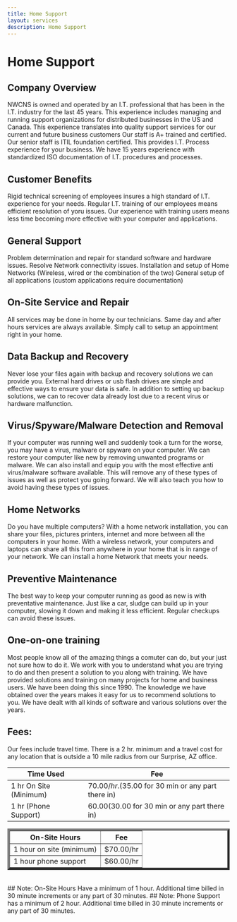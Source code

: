 ```yaml
---
title: Home Support
layout: services
description: Home Support
---
```


# Home Support

## Company Overview
NWCNS is owned and operated by an I.T. professional that has been in the I.T. industry for the last 45 years. This experience includes managing and running support organizations for distributed businesses in the US and Canada. This experience translates into quality support services for our current and future business customers
Our staff is A+ trained and certified. Our senior staff is ITIL foundation certified. This provides I.T. Process experience for your business. We have 15 years experience with standardized ISO documentation of I.T. procedures and processes.


## Customer Benefits
Rigid technical screening of employees insures a high standard of I.T. experience for your needs.
Regular I.T. training of our employees means efficient resolution of yoru issues.
Our experience with training users means less time becoming more effective with your computer and applications.

## General Support
Problem determination and repair for standard software and hardware issues.
Resolve Network connectivity issues.
Installation and setup of Home Networks (Wireless, wired or the combination of the two)
General setup of all applications (custom applications require documentation)

## On-Site Service and Repair
All services may be done in home by our technicians.  Same day and after hours services are always available.  Simply call to setup an appointment right in your home.

## Data Backup and Recovery
Never lose your files again with backup and recovery solutions we can provide you.  External hard drives or usb flash drives are simple and effective ways to ensure your data is safe.  In addition to setting up backup solutions, we can to recover data already lost due to a recent virus or hardware malfunction.

## Virus/Spyware/Malware Detection and Removal
If your computer was running well and suddenly took a turn for the worse, you may have a virus, malware or spyware on your computer.  We can restore your computer like new by removing unwanted programs or malware.  We can also install and equip you with the most effective anti virus/malware software available.  This will remove any of these types of issues as well as protect you going forward.  We will also teach you how to avoid having these types of issues.

## Home Networks
Do you have multiple computers?  With a home network installation, you can share your files, pictures printers, internet and more between all the computers in your home.  With a wireless network, your computers and laptops can share all this from anywhere in your home that is in range of your network.  We can install a home Network that meets your needs.

## Preventive Maintenance
The best way to keep your computer running as good as new is with preventative maintenance.  Just like a car, sludge can build up in your computer, slowing it down and making it less efficient.  Regular checkups can avoid these issues.

## One-on-one training
Most people know all of the amazing things a comuter can do, but your just not sure how to do it.  We work with you to understand what you are trying to do and then present a solution to you along with training. We have provided solutions and training on many projects for home and business users.  We have been doing this since 1990.  The knowledge we have obtained over the years makes it easy for us to recommend solutions to you.  We have dealt with all kinds of software and various solutions over the years.

## Fees:
Our fees include travel time.  There is a 2 hr. minimum and a travel cost for any location that is outside a 10 mile radius from our Surprise, AZ office.

|       Time Used          |                    Fee                              |
| ------------------------ | --------------------------------------------------- |
| 1 hr On Site (Minimum)   | $70.00/hr. ($35.00 for 30 min or any part there in) |
| 1 hr (Phone Support)     | $60.00 ($30.00 for 30 min or any part there in)     |

<p>
<table border="5">
  <tr>
    <th>On-Site Hours</th>       
    <th> Fee</th>
  </tr>
  <tr>
     <td>1 hour on site (minimum)</td> 
     <td>$70.00/hr</td> 
  </tr>
  <tr>
    <td>1 hour phone support</td>         
    <td>$60.00/hr</td> 
  </tr>
  </table>
</p>
<br/>
## Note: On-Site Hours Have a minimum of 1 hour. Additional time billed in 30 minute increments or any part of 30 minutes.
## Note: Phone Support has a minimum of 2 hour. Additional time billed in 30 minute increments or any part of 30 minutes.
<p>
